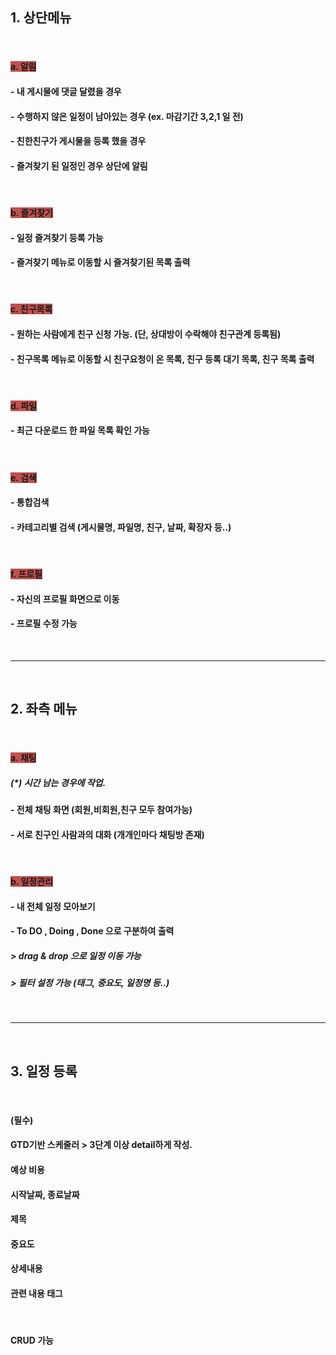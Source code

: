 ## **1. 상단메뉴**

<br/>

#### <span style='background-color: #C0504D'>a. 알림 </span>
#### - 내 게시물에 댓글 달렸을 경우 
#### - 수행하지 않은 일정이 남아있는 경우 (ex. 마감기간 3,2,1 일 전)
#### - 친한친구가 게시물을 등록 했을 경우 
#### - 즐겨찾기 된 일정인 경우 상단에 알림

<br/>

#### <span style='background-color: #C0504D'>b. 즐겨찾기</span>
#### - 일정 즐겨찾기 등록 가능
#### - 즐겨찾기 메뉴로 이동할 시 즐겨찾기된 목록 출력

<br/>

#### <span style='background-color: #C0504D'>c. 친구목록</span>
#### - 원하는 사람에게 친구 신청 가능. (단, 상대방이 수락해야 친구관계 등록됨)
#### - 친구목록 메뉴로 이동할 시 친구요청이 온 목록, 친구 등록 대기 목록, 친구 목록 출력 

<br/>

#### <span style='background-color: #C0504D'>d. 파일</span>
#### - 최근 다운로드 한 파일 목록 확인 가능

<br/>

#### <span style='background-color: #C0504D'>e. 검색</span>
#### - 통합검색
#### - 카테고리별 검색 (게시물명, 파일명, 친구, 날짜, 확장자 등..)

<br/>

#### <span style='background-color: #C0504D'>f. 프로필</span>
#### - 자신의 프로필 화면으로 이동
#### - 프로필 수정 가능


<br/>
<hr>
<br/>

## **2. 좌측 메뉴**

<br/>

#### <span style='background-color: #C0504D'>a. 채팅</span>
##### (*) 시간 남는 경우에 작업.
#### - 전체 채팅 화면 (회원,비회원,친구 모두 참여가능)
#### - 서로 친구인 사람과의 대화 (개개인마다 채팅방 존재)

<br/>

#### <span style='background-color: #C0504D'>b. 일정관리</span>
#### - 내 전체 일정 모아보기
#### - To DO , Doing , Done 으로 구분하여 출력 
##### > drag & drop 으로 일정 이동 가능 
##### > 필터 설정 가능 (태그, 중요도, 일정명 등..)


<br/>
<hr>
<br/>


## **3. 일정 등록**

<br/>

#### **(필수)**
####  GTD기반 스케줄러 > 3단계 이상 detail하게 작성. 
####  예상 비용 
####  시작날짜, 종료날짜
####  제목
#### 중요도
#### 상세내용
#### 관련 내용 태그

<br/>

#### CRUD 가능






